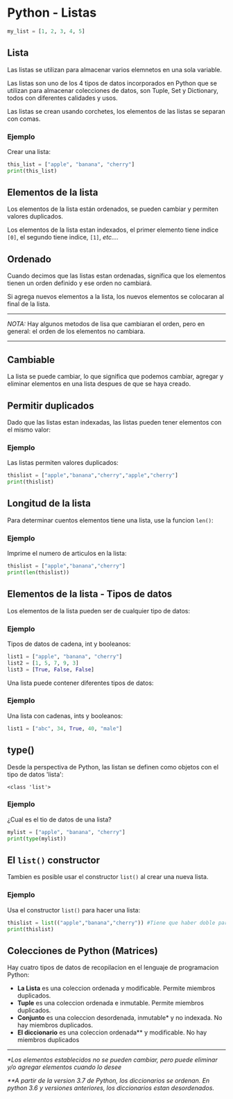 # Python - Listas

```python
my_list = [1, 2, 3, 4, 5]
```

## Lista

Las listas se utilizan para almacenar varios elemnetos en una sola variable.

Las listas son uno de los 4 tipos de datos incorporados en Python que se utilizan para almacenar colecciones de datos, son Tuple, Set y Dictionary, todos con diferentes calidades y usos.

Las listas se crean usando corchetes, los elementos de las listas se separan con comas.

### Ejemplo

Crear una lista:

```python
this_list = ["apple", "banana", "cherry"]
print(this_list)
```

## Elementos de la lista

Los elementos de la lista están ordenados, se pueden cambiar y permiten valores duplicados.

Los elementos de la lista estan indexados, el primer elemento tiene indice `[0]`, el segundo tiene indice, `[1]`, _etc...._

## Ordenado

Cuando decimos que las listas estan ordenadas, significa que los elementos tienen un orden definido y ese orden no cambiará.

Si agrega nuevos elementos a la lista, los nuevos elementos se colocaran al final de la lista.

---

_*NOTA:*_ Hay algunos metodos de lisa que cambiaran el orden, pero en general: el orden de los elementos no cambiara.

---

## Cambiable

La lista se puede cambiar, lo que significa que podemos cambiar, agregar y eliminar elementos en una lista despues de que se haya creado.

## Permitir duplicados

Dado que las listas estan indexadas, las listas pueden tener elementos con el mismo valor:

### Ejemplo

Las listas permiten valores duplicados:

```python
thislist = ["apple","banana","cherry","apple","cherry"]
print(thislist)
```

## Longitud de la lista

Para determinar cuentos elementos tiene una lista, use la funcion `len()`:

### Ejemplo

Imprime el numero de articulos en la lista:

```python
thislist = ["apple","banana","cherry"]
print(len(thislist))
```

## Elementos de la lista - Tipos de datos

Los elementos de la lista pueden ser de cualquier tipo de datos:

### Ejemplo

Tipos de datos de cadena, int y  booleanos:


```python
list1 = ["apple", "banana", "cherry"]
list2 = [1, 5, 7, 9, 3]
list3 = [True, False, False]
```

Una lista puede contener diferentes tipos de datos:

### Ejemplo

Una lista con cadenas, ints y  booleanos:


```python
list1 = ["abc", 34, True, 40, "male"]
```

## type()

Desde la perspectiva de Python, las listan se definen como objetos con el tipo de datos 'lista':

```
<class 'list'>
```

### Ejemplo

¿Cual es el tio de datos de una lista?

```python
mylist = ["apple", "banana", "cherry"]
print(type(mylist))
```


## El `list()` constructor

Tambien es posible usar el constructor `list()` al crear una nueva lista.


### Ejemplo

Usa el constructor `list()` para hacer una lista:

```python
thislist = list(("apple","banana","cherry")) #Tiene que haber doble parentesis
print(thislist)
```

## Colecciones de Python (Matrices)

Hay cuatro tipos de datos de recopilacion en el lenguaje de programacion Python:

- **La Lista** es una coleccion ordenada y modificable. Permite miembros duplicados.
- **Tuple** es una coleccion ordenada e inmutable. Permite miembros duplicados.
- **Conjunto** es una coleccion desordenada, inmutable* y no indexada. No hay miembros duplicados.
- **El diccionario** es una coleccion ordenada** y modificable. No hay miembros duplicados

---
*\*Los elementos establecidos no se pueden cambiar, pero puede eliminar y/o agregar elementos cuando lo desee*

*\*\*A partir de la version 3.7 de Python, los diccionarios se ordenan. En python 3.6 y versiones anteriores, los diccionarios estan desordenados.*
